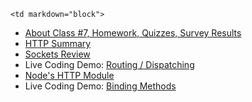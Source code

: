 	<td markdown="block">
* [About Class #7, Homework, Quizzes, Survey Results](slides/07/meta.html)
* [HTTP Summary](slides/07/http-summary.html)
* [Sockets Review](slides/07/sockets-review.html)
* Live Coding Demo: [Routing / Dispatching](https://github.com/nyu-csci-ua-0480-001-fall-2016/examples)
* [Node's HTTP Module](slides/07/node-http.html)
* Live Coding Demo: [Binding Methods](https://github.com/nyu-csci-ua-0480-001-fall-2016/examples)

</td>
	<td markdown="block">
</td>
	<td markdown="block">


<!--
* [](assignments/.html)
-->
</td>
